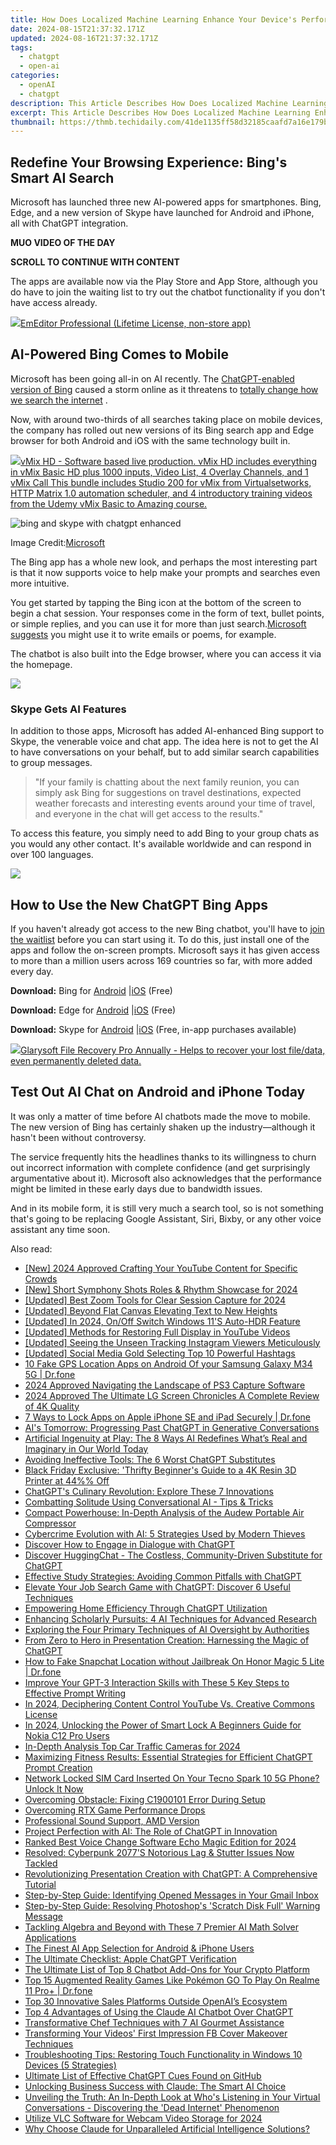```yaml
---
title: How Does Localized Machine Learning Enhance Your Device's Performance?
date: 2024-08-15T21:37:32.171Z
updated: 2024-08-16T21:37:32.171Z
tags:
  - chatgpt
  - open-ai
categories:
  - openAI
  - chatgpt
description: This Article Describes How Does Localized Machine Learning Enhance Your Device's Performance?
excerpt: This Article Describes How Does Localized Machine Learning Enhance Your Device's Performance?
thumbnail: https://thmb.techidaily.com/41de1135ff58d32185caafd7a16e179b6c3f3f0f5e2e765452aa9ce5458eccef.jpg
---
```


## Redefine Your Browsing Experience: Bing's Smart AI Search

 Microsoft has launched three new AI-powered apps for smartphones. Bing, Edge, and a new version of Skype have launched for Android and iPhone, all with ChatGPT integration.

 **MUO VIDEO OF THE DAY**

 **SCROLL TO CONTINUE WITH CONTENT**

 The apps are available now via the Play Store and App Store, although you do have to join the waiting list to try out the chatbot functionality if you don't have access already.

<!-- affiliate ads begin -->
<a href="https://shop.emeditor.com/order/checkout.php?PRODS=4631722&QTY=1&AFFILIATE=108875&CART=1"><img src="https://www.emeditor.com/wp-content/uploads/2023/05/frontpage2-2048x588.webp" border="0">EmEditor Professional (Lifetime License, non-store app)</a>
<!-- affiliate ads end -->
## AI-Powered Bing Comes to Mobile

 Microsoft has been going all-in on AI recently. The [ChatGPT-enabled version of Bing](https://www.makeuseof.com/microsoft-bing-gets-chatgpt-ai/) caused a storm online as it threatens to [totally change how we search the internet](https://www.makeuseof.com/is-chatgpt-search-engine-threat/) .

 Now, with around two-thirds of all searches taking place on mobile devices, the company has rolled out new versions of its Bing search app and Edge browser for both Android and iOS with the same technology built in.

<!-- affiliate ads begin -->
<a href="https://secure.2checkout.com/order/checkout.php?PRODS=4718730&QTY=1&AFFILIATE=108875&CART=1"> <img src="https://secure.avangate.com/images/merchant/ce9a6fb2becc2d235e62b125e9260102/products/copy_vMixCallScreenshot1-large.jpg" border="0">vMix HD - Software based live production. vMix HD includes everything in vMix Basic HD plus 1000 inputs, Video List, 4 Overlay Channels, and 1 vMix Call 
This bundle includes Studio 200 for vMix from Virtualsetworks, HTTP Matrix 1.0 automation scheduler, and 4 introductory training videos from the Udemy vMix Basic to Amazing course. </a>
<!-- affiliate ads end -->
![bing and skype with chatgpt enhanced](https://static1.makeuseofimages.com/wordpress/wp-content/uploads/2023/02/bing-and-skype-with-chatgpt-enhanced.jpg)

 Image Credit:[Microsoft](https://blogs.microsoft.com/blog/2023/02/22/the-new-bing-preview-experience-arrives-on-bing-and-edge-mobile-apps-introducing-bing-now-in-skype/)

 The Bing app has a whole new look, and perhaps the most interesting part is that it now supports voice to help make your prompts and searches even more intuitive.

 You get started by tapping the Bing icon at the bottom of the screen to begin a chat session. Your responses come in the form of text, bullet points, or simple replies, and you can use it for more than just search.[Microsoft suggests](https://blogs.microsoft.com/blog/2023/02/22/the-new-bing-preview-experience-arrives-on-bing-and-edge-mobile-apps-introducing-bing-now-in-skype/) you might use it to write emails or poems, for example.

 The chatbot is also built into the Edge browser, where you can access it via the homepage.

<!-- affiliate ads begin -->
<a href="https://estore.winxdvd.com/order/checkout.php?PRODS=12653853&QTY=1&AFFILIATE=108875&CART=1"><img src="https://secure.avangate.com/images/merchant/bcb41ccdc4363c6848a1d760f26c28a0/products/14_videoproc-converter-ai-box.png" border="0"></a>
<!-- affiliate ads end -->
### Skype Gets AI Features

 In addition to those apps, Microsoft has added AI-enhanced Bing support to Skype, the venerable voice and chat app. The idea here is not to get the AI to have conversations on your behalf, but to add similar search capabilities to group messages.

> "If your family is chatting about the next family reunion, you can simply ask Bing for suggestions on travel destinations, expected weather forecasts and interesting events around your time of travel, and everyone in the chat will get access to the results."

 To access this feature, you simply need to add Bing to your group chats as you would any other contact. It's available worldwide and can respond in over 100 languages.

<!-- affiliate ads begin -->
<a href="https://shop.manycam.com/order/checkout.php?PRODS=17728032&QTY=1&AFFILIATE=108875&CART=1"><img src="https://secure.avangate.com/images/merchant/8230bea7d54bcdf99cdfe85cb07313d5/mcaffbanner920x120.png" border="0"></a>
<!-- affiliate ads end -->
## How to Use the New ChatGPT Bing Apps

 If you haven't already got access to the new Bing chatbot, you'll have to [join the waitlist](https://www.makeuseof.com/try-bing-ai-powered-search-engine/) before you can start using it. To do this, just install one of the apps and follow the on-screen prompts. Microsoft says it has given access to more than a million users across 169 countries so far, with more added every day.

**Download:** Bing for [Android](https://www.anrdoezrs.net/links/7251228/type/dlg/sid/UUmuoUeUpU2022079/https://play.google.com/store/apps/details?id=com.microsoft.bing) |[iOS](https://apps.apple.com/us/app/microsoft-bing-search/id345323231) (Free)

**Download:** Edge for [Android](https://www.anrdoezrs.net/links/7251228/type/dlg/sid/UUmuoUeUpU2022079/https://play.google.com/store/apps/details?id=com.microsoft.emmx) |[iOS](https://apps.apple.com/us/app/microsoft-edge-web-browser/id1288723196) (Free)

**Download:** Skype for [Android](https://www.anrdoezrs.net/links/7251228/type/dlg/sid/UUmuoUeUpU2022079/https://play.google.com/store/apps/details?id=com.skype.raider) |[iOS](https://apps.apple.com/us/app/skype/id304878510) (Free, in-app purchases available)

<!-- affiliate ads begin -->
<a href="https://order.glarysoft.com/order/checkout.php?PRODS=35504869&QTY=1&AFFILIATE=108875&CART=1"><img src="https://secure.avangate.com/images/merchant/6734fa703f6633ab896eecbdfad8953a/products/1_FR-200-1.png" border="0">Glarysoft File Recovery Pro Annually -  Helps to recover your lost file/data, even permanently deleted data. 
</a>
<!-- affiliate ads end -->
## Test Out AI Chat on Android and iPhone Today

 It was only a matter of time before AI chatbots made the move to mobile. The new version of Bing has certainly shaken up the industry—although it hasn't been without controversy.

 The service frequently hits the headlines thanks to its willingness to churn out incorrect information with complete confidence (and get surprisingly argumentative about it). Microsoft also acknowledges that the performance might be limited in these early days due to bandwidth issues.

 And in its mobile form, it is still very much a search tool, so is not something that's going to be replacing Google Assistant, Siri, Bixby, or any other voice assistant any time soon.

<ins class="adsbygoogle"
     style="display:block"
     data-ad-format="autorelaxed"
     data-ad-client="ca-pub-7571918770474297"
     data-ad-slot="1223367746"></ins>



<ins class="adsbygoogle"
     style="display:block"
     data-ad-client="ca-pub-7571918770474297"
     data-ad-slot="8358498916"
     data-ad-format="auto"
     data-full-width-responsive="true"></ins>

<span class="atpl-alsoreadstyle">Also read:</span>
<div><ul>
<li><a href="https://facebook-record-videos.techidaily.com/new-2024-approved-crafting-your-youtube-content-for-specific-crowds/"><u>[New] 2024 Approved  Crafting Your YouTube Content for Specific Crowds</u></a></li>
<li><a href="https://youtube-tips.techidaily.com/hort-symphony-shots-roles-and-rhythm-showcase-for-2024/"><u>[New] Short Symphony Shots  Roles & Rhythm Showcase for 2024</u></a></li>
<li><a href="https://desktop-recording.techidaily.com/updated-best-zoom-tools-for-clear-session-capture-for-2024/"><u>[Updated] Best Zoom Tools for Clear Session Capture for 2024</u></a></li>
<li><a href="https://extra-hints.techidaily.com/updated-beyond-flat-canvas-elevating-text-to-new-heights/"><u>[Updated] Beyond Flat Canvas  Elevating Text to New Heights</u></a></li>
<li><a href="https://vp-tips.techidaily.com/updated-in-2024-onoff-switch-windows-11s-auto-hdr-feature/"><u>[Updated] In 2024, On/Off Switch  Windows 11'S Auto-HDR Feature</u></a></li>
<li><a href="https://facebook-video-share.techidaily.com/updated-methods-for-restoring-full-display-in-youtube-videos/"><u>[Updated] Methods for Restoring Full Display in YouTube Videos</u></a></li>
<li><a href="https://instagram-videos.techidaily.com/updated-seeing-the-unseen-tracking-instagram-viewers-meticulously/"><u>[Updated] Seeing the Unseen  Tracking Instagram Viewers Meticulously</u></a></li>
<li><a href="https://instagram-videos.techidaily.com/updated-social-media-gold-selecting-top-10-powerful-hashtags/"><u>[Updated] Social Media Gold  Selecting Top 10 Powerful Hashtags</u></a></li>
<li><a href="https://android-location.techidaily.com/10-fake-gps-location-apps-on-android-of-your-samsung-galaxy-m34-5g-drfone-by-drfone-virtual/"><u>10 Fake GPS Location Apps on Android Of your Samsung Galaxy M34 5G | Dr.fone</u></a></li>
<li><a href="https://screen-activity-recording.techidaily.com/2024-approved-navigating-the-landscape-of-ps3-capture-software/"><u>2024 Approved  Navigating the Landscape of PS3 Capture Software</u></a></li>
<li><a href="https://fox-hovers.techidaily.com/2024-approved-the-ultimate-lg-screen-chronicles-a-complete-review-of-4k-quality/"><u>2024 Approved  The Ultimate LG Screen Chronicles  A Complete Review of 4K Quality</u></a></li>
<li><a href="https://iphone-unlock.techidaily.com/7-ways-to-lock-apps-on-apple-iphone-se-and-ipad-securely-drfone-by-drfone-ios/"><u>7 Ways to Lock Apps on Apple iPhone SE and iPad Securely | Dr.fone</u></a></li>
<li><a href="https://tech-hub.techidaily.com/ais-tomorrow-progressing-past-chatgpt-in-generative-conversations/"><u>AI's Tomorrow: Progressing Past ChatGPT in Generative Conversations</u></a></li>
<li><a href="https://tech-hub.techidaily.com/artificial-ingenuity-at-play-the-8-ways-ai-redefines-whats-real-and-imaginary-in-our-world-today/"><u>Artificial Ingenuity at Play: The 8 Ways AI Redefines What’s Real and Imaginary in Our World Today</u></a></li>
<li><a href="https://tech-hub.techidaily.com/avoiding-ineffective-tools-the-6-worst-chatgpt-substitutes/"><u>Avoiding Ineffective Tools: The 6 Worst ChatGPT Substitutes</u></a></li>
<li><a href="https://tech-hub.techidaily.com/black-friday-exclusive-thrifty-beginners-guide-to-a-4k-resin-3d-printer-at-44-off/"><u>Black Friday Exclusive: 'Thrifty Beginner's Guide to a 4K Resin 3D Printer at 44%% Off</u></a></li>
<li><a href="https://tech-hub.techidaily.com/chatgpts-culinary-revolution-explore-these-7-innovations/"><u>ChatGPT's Culinary Revolution: Explore These 7 Innovations</u></a></li>
<li><a href="https://tech-hub.techidaily.com/combatting-solitude-using-conversational-ai-tips-and-tricks/"><u>Combatting Solitude Using Conversational AI - Tips & Tricks</u></a></li>
<li><a href="https://buynow-marvelous.techidaily.com/compact-powerhouse-in-depth-analysis-of-the-audew-portable-air-compressor/"><u>Compact Powerhouse: In-Depth Analysis of the Audew Portable Air Compressor</u></a></li>
<li><a href="https://tech-hub.techidaily.com/cybercrime-evolution-with-ai-5-strategies-used-by-modern-thieves/"><u>Cybercrime Evolution with AI: 5 Strategies Used by Modern Thieves</u></a></li>
<li><a href="https://tech-hub.techidaily.com/discover-how-to-engage-in-dialogue-with-chatgpt/"><u>Discover How to Engage in Dialogue with ChatGPT</u></a></li>
<li><a href="https://tech-hub.techidaily.com/discover-huggingchat-the-costless-community-driven-substitute-for-chatgpt/"><u>Discover HuggingChat - The Costless, Community-Driven Substitute for ChatGPT</u></a></li>
<li><a href="https://tech-hub.techidaily.com/effective-study-strategies-avoiding-common-pitfalls-with-chatgpt/"><u>Effective Study Strategies: Avoiding Common Pitfalls with ChatGPT</u></a></li>
<li><a href="https://tech-hub.techidaily.com/elevate-your-job-search-game-with-chatgpt-discover-6-useful-techniques/"><u>Elevate Your Job Search Game with ChatGPT: Discover 6 Useful Techniques</u></a></li>
<li><a href="https://tech-hub.techidaily.com/empowering-home-efficiency-through-chatgpt-utilization/"><u>Empowering Home Efficiency Through ChatGPT Utilization</u></a></li>
<li><a href="https://tech-hub.techidaily.com/enhancing-scholarly-pursuits-4-ai-techniques-for-advanced-research/"><u>Enhancing Scholarly Pursuits: 4 AI Techniques for Advanced Research</u></a></li>
<li><a href="https://tech-hub.techidaily.com/exploring-the-four-primary-techniques-of-ai-oversight-by-authorities/"><u>Exploring the Four Primary Techniques of AI Oversight by Authorities</u></a></li>
<li><a href="https://tech-hub.techidaily.com/from-zero-to-hero-in-presentation-creation-harnessing-the-magic-of-chatgpt/"><u>From Zero to Hero in Presentation Creation: Harnessing the Magic of ChatGPT</u></a></li>
<li><a href="https://location-social.techidaily.com/how-to-fake-snapchat-location-without-jailbreak-on-honor-magic-5-lite-drfone-by-drfone-virtual-android/"><u>How to Fake Snapchat Location without Jailbreak On Honor Magic 5 Lite | Dr.fone</u></a></li>
<li><a href="https://tech-hub.techidaily.com/improve-your-gpt-3-interaction-skills-with-these-5-key-steps-to-effective-prompt-writing/"><u>Improve Your GPT-3 Interaction Skills with These 5 Key Steps to Effective Prompt Writing</u></a></li>
<li><a href="https://youtube-sure.techidaily.com/24-deciphering-content-control-youtube-vs-creative-commons-license/"><u>In 2024, Deciphering Content Control  YouTube Vs. Creative Commons License</u></a></li>
<li><a href="https://easy-unlock-android.techidaily.com/in-2024-unlocking-the-power-of-smart-lock-a-beginners-guide-for-nokia-c12-pro-users-by-drfone-android/"><u>In 2024, Unlocking the Power of Smart Lock A Beginners Guide for Nokia C12 Pro Users</u></a></li>
<li><a href="https://some-knowledge.techidaily.com/in-depth-analysis-top-car-traffic-cameras-for-2024/"><u>In-Depth Analysis  Top Car Traffic Cameras for 2024</u></a></li>
<li><a href="https://tech-hub.techidaily.com/maximizing-fitness-results-essential-strategies-for-efficient-chatgpt-prompt-creation/"><u>Maximizing Fitness Results: Essential Strategies for Efficient ChatGPT Prompt Creation</u></a></li>
<li><a href="https://sim-unlock.techidaily.com/network-locked-sim-card-inserted-on-your-tecno-spark-10-5g-phone-unlock-it-now-by-drfone-android/"><u>Network Locked SIM Card Inserted On Your Tecno Spark 10 5G Phone? Unlock It Now</u></a></li>
<li><a href="https://graphic-issues.techidaily.com/overcoming-obstacle-fixing-c1900101-error-during-setup/"><u>Overcoming Obstacle: Fixing C1900101 Error During Setup</u></a></li>
<li><a href="https://graphic-issues.techidaily.com/overcoming-rtx-game-performance-drops/"><u>Overcoming RTX Game Performance Drops</u></a></li>
<li><a href="https://driver-install.techidaily.com/professional-sound-support-amd-version/"><u>Professional Sound Support, AMD Version</u></a></li>
<li><a href="https://tech-hub.techidaily.com/project-perfection-with-ai-the-role-of-chatgpt-in-innovation/"><u>Project Perfection with AI: The Role of ChatGPT in Innovation</u></a></li>
<li><a href="https://vp-tips.techidaily.com/ranked-best-voice-change-software-echo-magic-edition-for-2024/"><u>Ranked Best Voice Change Software  Echo Magic Edition for 2024</u></a></li>
<li><a href="https://win-blog.techidaily.com/1723011968230-resolved-cyberpunk-2077s-notorious-lag-and-stutter-issues-now-tackled/"><u>Resolved: Cyberpunk 2077'S Notorious Lag & Stutter Issues Now Tackled</u></a></li>
<li><a href="https://tech-hub.techidaily.com/revolutionizing-presentation-creation-with-chatgpt-a-comprehensive-tutorial/"><u>Revolutionizing Presentation Creation with ChatGPT: A Comprehensive Tutorial</u></a></li>
<li><a href="https://tech-recovery.techidaily.com/step-by-step-guide-identifying-opened-messages-in-your-gmail-inbox/"><u>Step-by-Step Guide: Identifying Opened Messages in Your Gmail Inbox</u></a></li>
<li><a href="https://technical-tips.techidaily.com/step-by-step-guide-resolving-photoshops-scratch-disk-full-warning-message/"><u>Step-by-Step Guide: Resolving Photoshop's 'Scratch Disk Full' Warning Message</u></a></li>
<li><a href="https://tech-hub.techidaily.com/tackling-algebra-and-beyond-with-these-7-premier-ai-math-solver-applications/"><u>Tackling Algebra and Beyond with These 7 Premier AI Math Solver Applications</u></a></li>
<li><a href="https://tech-hub.techidaily.com/the-finest-ai-app-selection-for-android-and-iphone-users/"><u>The Finest AI App Selection for Android & iPhone Users</u></a></li>
<li><a href="https://tech-hub.techidaily.com/the-ultimate-checklist-apple-chatgpt-verification/"><u>The Ultimate Checklist: Apple ChatGPT Verification</u></a></li>
<li><a href="https://tech-hub.techidaily.com/the-ultimate-list-of-top-8-chatbot-add-ons-for-your-crypto-platform/"><u>The Ultimate List of Top 8 Chatbot Add-Ons for Your Crypto Platform</u></a></li>
<li><a href="https://pokemon-go-android.techidaily.com/top-15-augmented-reality-games-like-pokemon-go-to-play-on-realme-11-proplus-drfone-by-drfone-virtual-android/"><u>Top 15 Augmented Reality Games Like Pokémon GO To Play On Realme 11 Pro+ | Dr.fone</u></a></li>
<li><a href="https://tech-hub.techidaily.com/top-30-innovative-sales-platforms-outside-openais-ecosystem/"><u>Top 30 Innovative Sales Platforms Outside OpenAI’s Ecosystem</u></a></li>
<li><a href="https://tech-hub.techidaily.com/top-4-advantages-of-using-the-claude-ai-chatbot-over-chatgpt/"><u>Top 4 Advantages of Using the Claude AI Chatbot Over ChatGPT</u></a></li>
<li><a href="https://tech-hub.techidaily.com/transformative-chef-techniques-with-7-ai-gourmet-assistance/"><u>Transformative Chef Techniques with 7 AI Gourmet Assistance</u></a></li>
<li><a href="https://facebook-video-content.techidaily.com/transforming-your-videos-first-impression-fb-cover-makeover-techniques/"><u>Transforming Your Videos' First Impression  FB Cover Makeover Techniques</u></a></li>
<li><a href="https://win-howtos.techidaily.com/troubleshooting-tips-restoring-touch-functionality-in-windows-10-devices-5-strategies/"><u>Troubleshooting Tips: Restoring Touch Functionality in Windows 10 Devices (5 Strategies)</u></a></li>
<li><a href="https://tech-hub.techidaily.com/ultimate-list-of-effective-chatgpt-cues-found-on-github/"><u>Ultimate List of Effective ChatGPT Cues Found on GitHub</u></a></li>
<li><a href="https://tech-hub.techidaily.com/unlocking-business-success-with-claude-the-smart-ai-choice/"><u>Unlocking Business Success with Claude: The Smart AI Choice</u></a></li>
<li><a href="https://tech-hub.techidaily.com/unveiling-the-truth-an-in-depth-look-at-whos-listening-in-your-virtual-conversations-discovering-the-dead-internet-phenomenon/"><u>Unveiling the Truth: An In-Depth Look at Who's Listening in Your Virtual Conversations - Discovering the 'Dead Internet' Phenomenon</u></a></li>
<li><a href="https://screen-mirroring-recording.techidaily.com/utilize-vlc-software-for-webcam-video-storage-for-2024/"><u>Utilize VLC Software for Webcam Video Storage for 2024</u></a></li>
<li><a href="https://tech-hub.techidaily.com/why-choose-claude-for-unparalleled-artificial-intelligence-solutions/"><u>Why Choose Claude for Unparalleled Artificial Intelligence Solutions?</u></a></li>
</ul></div>
